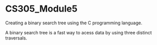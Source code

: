 # CS305_Module5
Creating a binary search tree using the C programming language. 

A binary search tree is a fast way to acess data by using three distinct traversals.
